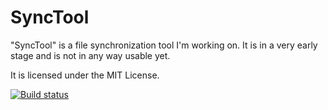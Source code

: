 SyncTool
========

"SyncTool" is a file synchronization tool I'm working on. It is in a very early stage and is not in any way usable yet.

It is licensed under the MIT License.



[![Build status](https://ci.appveyor.com/api/projects/status/nf3ylei107ytqr2r?svg=true)](https://ci.appveyor.com/project/ap0llo/synctool)

